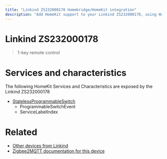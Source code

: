 ```yaml
---
title: "Linkind ZS232000178 Homebridge/HomeKit integration"
description: "Add HomeKit support to your Linkind ZS232000178, using Homebridge, Zigbee2MQTT and homebridge-z2m."
---
```

<!---
This file has been GENERATED using src/docgen/docgen.ts
DO NOT EDIT THIS FILE MANUALLY!
-->
# Linkind ZS232000178
> 1-key remote control


# Services and characteristics
The following HomeKit Services and Characteristics are exposed by
the Linkind ZS232000178

* [StatelessProgrammableSwitch](../../action.md)
  * ProgrammableSwitchEvent
  * ServiceLabelIndex


# Related
* [Other devices from Linkind](../index.md#linkind)
* [Zigbee2MQTT documentation for this device](https://www.zigbee2mqtt.io/devices/ZS232000178.html)